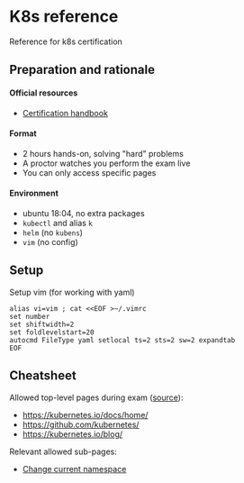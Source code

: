 # K8s reference

Reference for k8s certification

## Preparation and rationale

#### Official resources

- [Certification handbook](https://docs.linuxfoundation.org/tc-docs/certification/lf-candidate-handbook)

#### Format

- 2 hours hands-on, solving "hard" problems
- A proctor watches you perform the exam live
- You can only access specific pages

#### Environment

- ubuntu 18:04, no extra packages
- `kubectl` and alias `k`
- `helm` (no `kubens`)
- `vim` (no config)

## Setup

Setup vim (for working with yaml)

```shell
alias vi=vim ; cat <<EOF >~/.vimrc
set number
set shiftwidth=2
set foldlevelstart=20
autocmd FileType yaml setlocal ts=2 sts=2 sw=2 expandtab
EOF
```

## Cheatsheet

Allowed top-level pages during exam ([source](https://docs.linuxfoundation.org/tc-docs/certification/certification-resources-allowed#certified-kubernetes-administrator-cka-and-certified-kubernetes-application-developer-ckad)):

- https://kubernetes.io/docs/home/
- https://github.com/kubernetes/
- https://kubernetes.io/blog/

Relevant allowed sub-pages:

- [Change current namespace](https://kubernetes.io/docs/concepts/overview/working-with-objects/namespaces/#setting-the-namespace-preference)



